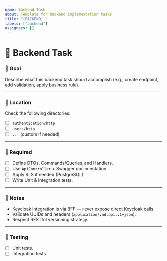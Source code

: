 ```yaml
---
name: Backend Task
about: Template for backend implementation tasks
title: "[BACKEND] "
labels: ["backend"]
assignees: []
---
```


# 🎯 Backend Task
### 🧩 Goal

Describe what this backend task should accomplish (e.g., create endpoint, add validation, apply business rule).

---

### 📂 Location

Check the following directories:
- [ ] `authentication/http`
- [ ] `users/http`
- [ ] `...` (custom if needed)

---

### 🚀 Required

- [ ] Define DTOs, Commands/Queries, and Handlers.
- [ ] Use `ApiController` + Swagger documentation.
- [ ] Apply RLS if needed (PostgreSQL).
- [ ] Write Unit & Integration tests.

---

### 🔐 Notes

- Keycloak integration is via BFF — never expose direct Keycloak calls.
- Validate UUIDs and headers (`application/vnd.api.v1+json`).
- Respect RESTful versioning strategy.

---

### 🧪 Testing

- [ ] Unit tests.
- [ ] Integration tests.
